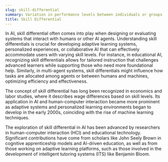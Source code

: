 ```yaml
---
slug: skill-differential
summary: Variation in performance levels between individuals or groups due to differences in skills, experience, or knowledge, particularly within the same task or profession.
title: Skill Differential
---
```


In AI, skill differential often comes into play when designing or evaluating systems that interact with humans or other AI agents. Understanding skill differentials is crucial for developing adaptive learning systems, personalized experiences, or collaborative AI that can effectively accommodate users with varying skill levels. For instance, in educational AI, recognizing skill differentials allows for tailored instruction that challenges advanced learners while supporting those who need more foundational help. Similarly, in multi-agent systems, skill differentials might influence how tasks are allocated among agents or between humans and machines, optimizing efficiency and effectiveness.

The concept of skill differential has long been recognized in economics and labor studies, where it describes wage differences based on skill levels. Its application in AI and human-computer interaction became more prominent as adaptive systems and personalized learning environments began to develop in the early 2000s, coinciding with the rise of machine learning techniques.

The exploration of skill differential in AI has been advanced by researchers in human-computer interaction (HCI) and educational technology. Significant contributions have come from scholars like John Seely Brown in cognitive apprenticeship models and AI-driven education, as well as from those working on adaptive learning platforms, such as those involved in the development of intelligent tutoring systems (ITS) like Benjamin Bloom.
